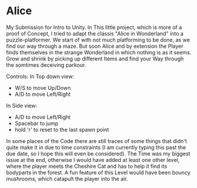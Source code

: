 # Alice
 My Submission for Intro to Unity.
 In This little project, which is more of a proof of Concept, I tried to adapt the classis "Alice in Wonderland" into a puzzle-platformer.
 We start of with not much platforming to be done, as we find our way through a maze.
 But soon Alice and by extension the Player finds themselves in the strange Wonderland in which nothing is as it seems.
 Grow and shrink by picking up different Items and find your Way through the somtimes deceiving parkour.

 Controls:
 In Top down view:
 - W/S to move Up/Down
 - A/D to move Left/Right

 In Side view:
 - A/D to move Left/Right
 - Spacebar to jump
 - hold 'r' to reset to the last spawn point

 In some places of the Code there are still traces of some things that didn't quite make it in due to time constraints (I am currently typing this past the due date, so I hope this will even be considered).
 The Time was my biggest issue at the end, otherwise I would have added at least one other level, where the player meets the Cheshire Cat and has to help it find its bodyparts in the forest. A fun feature of this Level would have been bouncy mushrooms, which catapult the player into the air.
